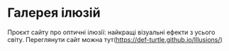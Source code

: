 # Галерея ілюзій

Проєкт сайту про оптичні ілюзії: найкращі візуальні ефекти з усього світу.
Переглянути сайт можна тут(https://def-turtle.github.io/Illusions/)

